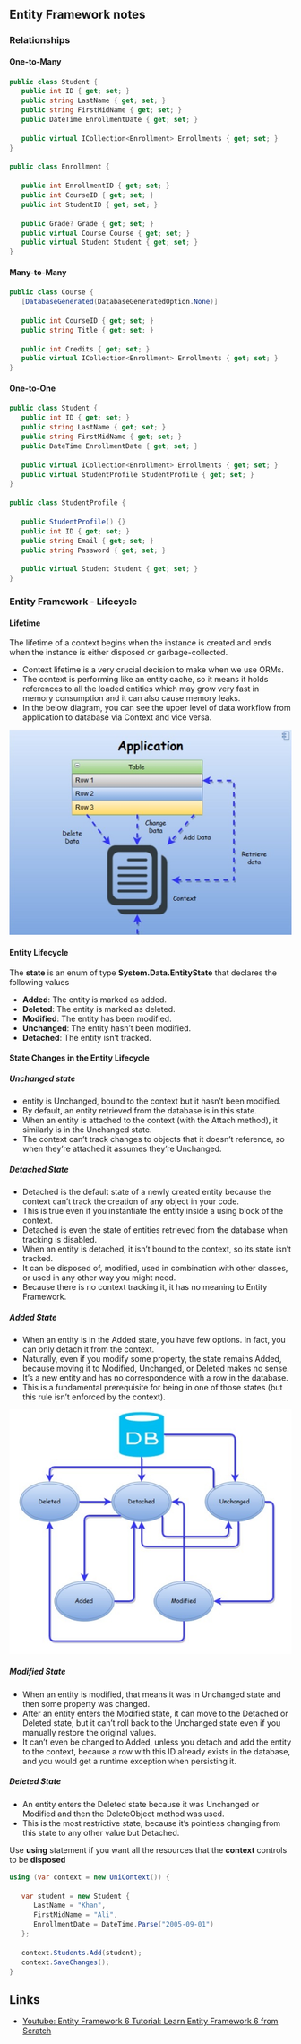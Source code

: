 
## Entity Framework notes

### Relationships

#### One-to-Many

```cs
public class Student {
   public int ID { get; set; }
   public string LastName { get; set; }
   public string FirstMidName { get; set; }
   public DateTime EnrollmentDate { get; set; }

   public virtual ICollection<Enrollment> Enrollments { get; set; }
}

public class Enrollment {

   public int EnrollmentID { get; set; }
   public int CourseID { get; set; }
   public int StudentID { get; set; }

   public Grade? Grade { get; set; }
   public virtual Course Course { get; set; }
   public virtual Student Student { get; set; }
}
```
#### Many-to-Many

```cs
public class Course {
   [DatabaseGenerated(DatabaseGeneratedOption.None)]

   public int CourseID { get; set; }
   public string Title { get; set; }

   public int Credits { get; set; }
   public virtual ICollection<Enrollment> Enrollments { get; set; }
}
```

#### One-to-One

```cs
public class Student {
   public int ID { get; set; }
   public string LastName { get; set; }
   public string FirstMidName { get; set; }
   public DateTime EnrollmentDate { get; set; }

   public virtual ICollection<Enrollment> Enrollments { get; set; }
   public virtual StudentProfile StudentProfile { get; set; }
}

public class StudentProfile {

   public StudentProfile() {}
   public int ID { get; set; }
   public string Email { get; set; }
   public string Password { get; set; }

   public virtual Student Student { get; set; }
}
```

### Entity Framework - Lifecycle

#### Lifetime

The lifetime of a context begins when the instance is created and ends when the instance is either disposed or garbage-collected.

- Context lifetime is a very crucial decision to make when we use ORMs.
- The context is performing like an entity cache, so it means it holds references to all the loaded entities which may grow very fast in memory consumption and it can also cause memory leaks.
- In the below diagram, you can see the upper level of data workflow from application to database via Context and vice versa.

![lifettime](./images/EF-lifecycle.PNG)


#### Entity Lifecycle

The **state** is an enum of type **System.Data.EntityState** that declares the following values

- **Added**: The entity is marked as added.
- **Deleted**: The entity is marked as deleted.
- **Modified**: The entity has been modified.
- **Unchanged**: The entity hasn’t been modified.
- **Detached**: The entity isn’t tracked.

#### State Changes in the Entity Lifecycle

##### Unchanged state

- entity is Unchanged, bound to the context but it hasn’t been modified.
- By default, an entity retrieved from the database is in this state.
- When an entity is attached to the context (with the Attach method), it similarly is in the Unchanged state.
- The context can’t track changes to objects that it doesn’t reference, so when they’re attached it assumes they’re Unchanged.

##### Detached State

- Detached is the default state of a newly created entity because the context can’t track the creation of any object in your code.
- This is true even if you instantiate the entity inside a using block of the context.
- Detached is even the state of entities retrieved from the database when tracking is disabled.
- When an entity is detached, it isn’t bound to the context, so its state isn’t tracked.
- It can be disposed of, modified, used in combination with other classes, or used in any other way you might need.
- Because there is no context tracking it, it has no meaning to Entity Framework.

##### Added State

- When an entity is in the Added state, you have few options. In fact, you can only detach it from the context.
- Naturally, even if you modify some property, the state remains Added, because moving it to Modified, Unchanged, or Deleted makes no sense.
- It’s a new entity and has no correspondence with a row in the database.
- This is a fundamental prerequisite for being in one of those states (but this rule isn’t enforced by the context).

![states](./images/EF-states.PNG)

##### Modified State

- When an entity is modified, that means it was in Unchanged state and then some property was changed.
- After an entity enters the Modified state, it can move to the Detached or Deleted state, but it can’t roll back to the Unchanged state even if you manually restore the original values.
- It can’t even be changed to Added, unless you detach and add the entity to the context, because a row with this ID already exists in the database, and you would get a runtime exception when persisting it.


##### Deleted State

- An entity enters the Deleted state because it was Unchanged or Modified and then the DeleteObject method was used.
- This is the most restrictive state, because it’s pointless changing from this state to any other value but Detached.

Use **using** statement if you want all the resources that the **context** controls to be **disposed**

```cs
using (var context = new UniContext()) {

   var student = new Student {
      LastName = "Khan",
      FirstMidName = "Ali",
      EnrollmentDate = DateTime.Parse("2005-09-01")
   };

   context.Students.Add(student);
   context.SaveChanges();
}
```


## Links

- [Youtube: Entity Framework 6 Tutorial: Learn Entity Framework 6 from Scratch](https://www.youtube.com/watch?v=ZX7_12fwQLU)
